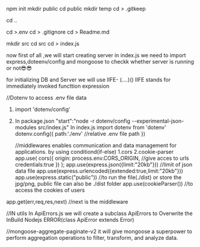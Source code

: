 npm init
mkdir public
cd public
mkdir temp
cd > .gitkeep


cd ..

cd >.env
cd > .gitignore
cd > Readme.md

mkdir src
cd src
cd > index.js


now first of all ,we will start creating server in index.js
we need to import express,doteenv/config and mongoose to checkk whether server is running or not😎😎

for initializing DB and Server we will use IIFE- (....)()
IIFE stands for immediately invoked functtion expression

//Dotenv
to access .env file data
1. import 'dotenv/config'
2. In package.json
   "start":"node -r dotenv/config --experimental-json-modules src/index.js"
   In index.js
   import dotenv from 'dotenv'
   dotenv.config({
path:'./env'     //relative .env file path
   })


   //middlewares
   enables communication and data management for applications. by using conditiond(if-else)
   1.cors
   2.cookie-parser
app.use(
  cors({
    origin: process.env.CORS_ORIGIN, //give acces to urls
    credentials:true
  })
);
app.use(express.json({limit:"20kb"}))    //limit of json data file
app.use(express.urlencoded({extended:true,limit:"20kb"}))
app.use(express.static("public"))        //to run the file(./dist) or store the jpg/png,  public file can also be ./dist folder
app.use(cookieParser())                  //to access the cookies of users

app.get(err,req,res,next)   //next is the middleware

//IN utils
In ApiErrors.js
we will create a subclass ApiErrors to Overwrite the InBuild Nodejs ERROR(class ApiError extends Error)


//mongoose-aggregate-paginate-v2 
it will give mongoose a superpower to perform aggregation operations to filter, transform, and analyze data.
